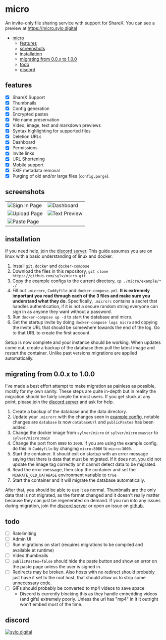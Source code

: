 # micro

An invite-only file sharing service with support for ShareX. You can see a preview at https://micro.sylo.digital

- [micro](#micro)
  - [features](#features)
  - [screenshots](#screenshots)
  - [installation](#installation)
  - [migrating from 0.0.x to 1.0.0](#migrating-from-00x-to-100)
  - [todo](#todo)
  - [discord](#discord)

## features

- [x] ShareX Support
- [x] Thumbnails
- [x] Config generation
- [x] Encrypted pastes
- [x] File name preservation
- [x] Video, image, text and markdown previews
- [x] Syntax highlighting for supported files
- [x] Deletion URLs
- [x] Dashboard
- [x] Permissions
- [x] Invite links
- [x] URL Shortening
- [x] Mobile support
- [x] EXIF metadata removal
- [x] Purging of old and/or large files (`config.purge`).

## screenshots

<table>
  <tr>
    <td><img src="https://i.imgur.com/YN5WXpz.png" title="Sign In Page" alt="Sign In Page"></td>
    <td><img src="https://i.imgur.com/lw0FlYR.png" title="Dashboard" alt="Dashboard"></td>
   </tr> 
  </tr>
  <tr>
    <td><img src="https://i.imgur.com/ybu4B8I.png" title="Upload Page" alt="Upload Page"></td>
    <td><img src="https://i.imgur.com/Ij7PElj.png" title="Text Preview" alt="Text Preview"></td>
   </tr> 
  </tr>
  <tr>
    <td><img src="https://i.imgur.com/1KUrtVf.png" title="Paste Page" alt="Paste Page"></td>
  </tr>
</table>

## installation

If you need help, join the [discord server](https://discord.gg/VDMX6VQRZm). This guide assumes you are on linux with a basic understanding of linux and docker.

1. Install `git`, `docker` and `docker-compose`
2. Download the files in this repository, `git clone https://github.com/sylv/micro.git`
3. Copy the example configs to the current directory, `cp ./micro/example/* ./`
4. Fill out `.microrc`, `Caddyfile` and `docker-compose.yml`. **It is extremely important you read through each of the 3 files and make sure you understand what they do.** Specifically, `.microrc` contains a secret that handles authentication, if it is not a secure random string everyone can sign in as anyone they want without a password.
5. Run `docker-compose up -d` to start the database and micro.
6. Get the startup invite by doing `docker-compose logs micro` and copying the invite URL that should be somewhere towards the end of the log. Go to that URL to create the first account.

Setup is now complete and your instance should be working. When updates come out, create a backup of the database then pull the latest image and restart the container. Unlike past versions migrations are applied automatically.

## migrating from 0.0.x to 1.0.0

I've made a best effort attempt to make migration as painless as possible, mostly for my own sanity. These steps are quite in-depth but in reality the migration should be fairly simple for most users. If you get stuck at any point, please join the [discord server](https://discord.gg/VDMX6VQRZm) and ask for help.

1. Create a backup of the database and the data directory.
2. Update your `.microrc` with the changes seen in [example config](example/.microrc), notable changes are `database` is now `databaseUrl` and `publicPastes` has been added.
3. Change the docker image from `sylver/micro` or `sylver/micro:master` to `sylver/micro:main`
4. Change the port from `8080` to `3000`. If you are using the example config, do this in `Caddyfile` by changing `micro:8080` to `micro:3000`.
5. Start the container. It should exit on startup with an error message saying that there is data that must be migrated. If it does not, you did not update the image tag correctly or it cannot detect data to be migrated.
6. Read the error message, then stop the container and set the `MIGRATE_OLD_DATABASE` environment variable to `true`
7. Start the container and it will migrate the database automatically.

After that, you should be able to use it as normal. Thumbnails are the only data that is not migrated, as the format changed and it doesn't really matter because they can just be regenerated on demand. If you run into any issues during migration, join the [discord server](https://discord.gg/VDMX6VQRZm) or open an issue on [github](https://github.com/sylv/micro/issues/new).

## todo

- [ ] Ratelimiting
- [ ] Admin UI
- [ ] Run migrations on start (requires migrations to be compiled and available at runtime)
- [ ] Video thumbnails
- [ ] `publicPastes=false` should hide the paste button and show an error on the paste page unless the user is signed in.
- [ ] Redirects may be broken. Also hosts with no redirect should probably just have it set to the root host, that should allow us to strip some unnecessary code.
- [ ] GIFs should probably be converted to mp4 videos to save space
  - Discord is currently blocking this as they handle embedding videos (and gifs) extremely poorly. Unless the url has "mp4" in it it outright won't embed most of the time.

## discord

<a href="https://discord.gg/VDMX6VQRZm" target="__blank">
  <img src="https://discordapp.com/api/guilds/778444719553511425/widget.png?style=banner2" alt="sylo.digital"/>
</a>
